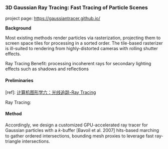 ### 3D Gaussian Ray Tracing: Fast Tracing of Particle Scenes

project page: https://gaussiantracer.github.io/

**Background**

Most existing methods render particles via rasterization, projecting them to screen space tiles for processing in a sorted order. The tile-based rasterizer is ill-suited to rendering from highly-distorted cameras with rolling shutter effects.

Ray Tracing Benefit: processing incoherent rays for secondary lighting effects such as shadows and reflections



#### Preliminaries

[ref]: [计算机图形学六：光线追踪-Ray Tracing](https://blog.csdn.net/lbwnbnbnbnbnbnbn/article/details/125784434)

Ray Tracing: 







#### Method

Accordingly, we design a customized GPU-accelerated ray tracer for Gaussian particles with a 𝑘-buffer [Bavoil et al. 2007] hits-based marching to gather ordered intersections, bounding mesh proxies to leverage fast ray-triangle intersections.

